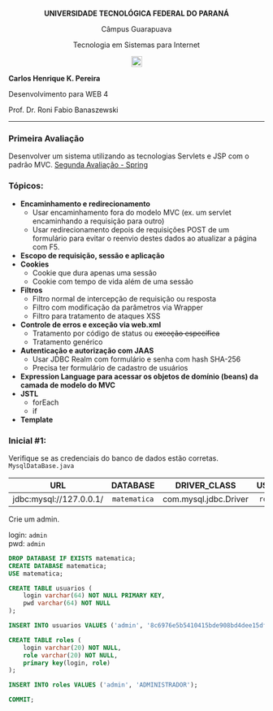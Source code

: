<p align="center"><strong>UNIVERSIDADE TECNOLÓGICA FEDERAL DO PARANÁ</strong></p>
<p align="center">Câmpus Guarapuava</p>
<p align="center">Tecnologia em Sistemas para Internet</p>
<p align="center">
<a href="https://travis-ci.org/carloskotacho/matematica-servlet-jsp">
  <img src="https://travis-ci.org/carloskotacho/matematica-servlet-jsp.svg?branch=master" alt="Build Status" height="21">
</a>
</p>

<strong>Carlos Henrique K. Pereira</strong>

Desenvolvimento para WEB 4

Prof. Dr. Roni Fabio Banaszewski

***

### **Primeira Avaliação**
Desenvolver um sistema utilizando as tecnologias Servlets e JSP com o padrão MVC. [Segunda Avaliação - Spring](https://github.com/carloskotacho/mathematics-spring)

### Tópicos:

* **Encaminhamento e redirecionamento**
    * Usar encaminhamento fora do modelo MVC (ex. um servlet encaminhando a requisição para outro)
    * Usar redirecionamento depois de requisições POST de um formulário para evitar o reenvio destes dados ao atualizar a página com F5. 
* **Escopo de requisição, sessão e aplicação**
* **Cookies**
    * Cookie que dura apenas uma sessão
    * Cookie com tempo de vida além de uma sessão
* **Filtros**
    * Filtro normal de intercepção de requisição ou resposta
    * Filtro com modificação da parâmetros via Wrapper
    * Filtro para tratamento de ataques XSS
* **Controle de erros e exceção via web.xml**
    * Tratamento por código de status ou ~~exceção específica~~
    * Tratamento genérico
* **Autenticação e autorização com JAAS**
    * Usar JDBC Realm com formulário e senha com hash SHA-256
    * Precisa ter formulário de cadastro de usuários
* **Expression Language para acessar os objetos de domínio (beans) da camada de modelo do MVC**
* **JSTL**
    * forEach
    * if
* **Template**

### Inicial #1:
Verifique se as credenciais do banco de dados estão corretas. `MysqlDataBase.java`

|  URL   |  DATABASE |  DRIVER_CLASS   |  USER  |  PASSWORD |
| :----: | :-------: | :--------------:| :-----:| :--------:|
| jdbc:mysql://127.0.0.1/ | `matematica` | com.mysql.jdbc.Driver | `root` | `12345` |

Crie um admin.

login: `admin`
<br/>
pwd: `admin`

```sql
DROP DATABASE IF EXISTS matematica;
CREATE DATABASE matematica;
USE matematica;

CREATE TABLE usuarios (
    login varchar(64) NOT NULL PRIMARY KEY,
    pwd varchar(64) NOT NULL
);

INSERT INTO usuarios VALUES ('admin', '8c6976e5b5410415bde908bd4dee15dfb167a9c873fc4bb8a81f6f2ab448a918');

CREATE TABLE roles (
    login varchar(20) NOT NULL,
    role varchar(20) NOT NULL,  
    primary key(login, role)
);

INSERT INTO roles VALUES ('admin', 'ADMINISTRADOR');

COMMIT;
```
